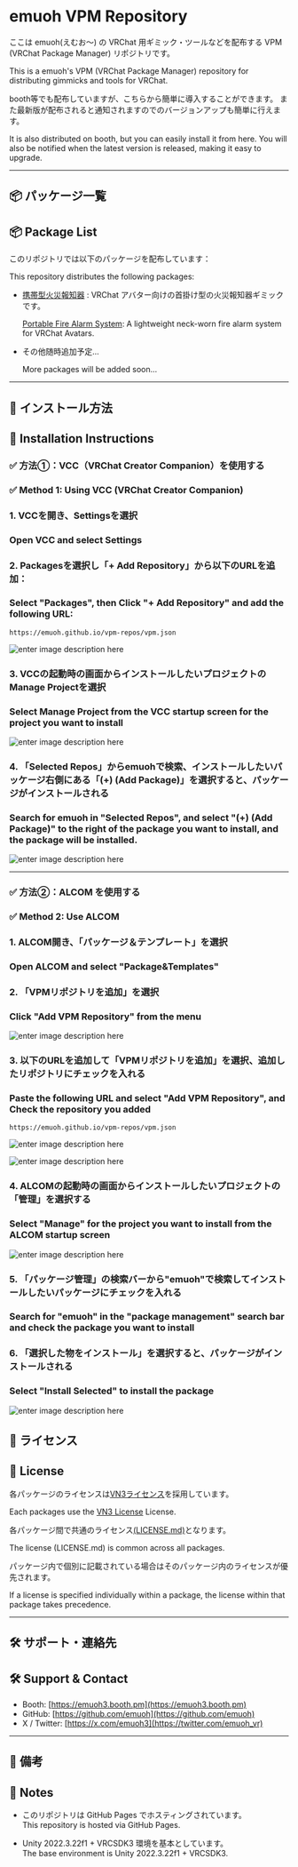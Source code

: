 



# emuoh VPM Repository
ここは emuoh(えむお～) の VRChat 用ギミック・ツールなどを配布する VPM (VRChat Package Manager) リポジトリです。  

This is a emuoh's VPM (VRChat Package Manager) repository for distributing gimmicks and tools for VRChat.

booth等でも配布していますが、こちらから簡単に導入することができます。 
また最新版が配布されると通知されますのでのバージョンアップも簡単に行えます。 

It is also distributed on booth, but you can easily install it from here. 
You will also be notified when the latest version is released, making it easy to upgrade.

---

## 📦 パッケージ一覧  
## 📦 Package List

このリポジトリでは以下のパッケージを配布しています：  

This repository distributes the following packages:

- [携帯型火災報知器](https://github.com/emuoh/PortablFireAlarmSystem) : VRChat アバター向けの首掛け型の火災報知器ギミックです。

  [Portable Fire Alarm System](https://github.com/emuoh/PortablFireAlarmSystem): A lightweight neck-worn fire alarm system for VRChat Avatars.

- その他随時追加予定...  

  More packages will be added soon...

---

## 🧩 インストール方法  
## 🧩 Installation Instructions


### ✅ 方法①：VCC（VRChat Creator Companion）を使用する  
### ✅ Method 1: Using VCC (VRChat Creator Companion)

### 1. VCCを開き、Settingsを選択
###   Open VCC and select Settings

### 2. Packagesを選択し「+ Add Repository」から以下のURLを追加：

###    Select "Packages", then Click "+ Add Repository" and add the following URL:

```
https://emuoh.github.io/vpm-repos/vpm.json
```
![enter image description here](https://github.com/emuoh/vpm-repos/blob/main/manual/VCC_1.png)

### 3. VCCの起動時の画面からインストールしたいプロジェクトのManage Projectを選択

###    Select Manage Project from the VCC startup screen for the project you want to install

![enter image description here](https://github.com/emuoh/vpm-repos/blob/main/manual/VCC_2.png)

### 4. 「Selected Repos」からemuohで検索、インストールしたいパッケージ右側にある「(+) (Add Package)」を選択すると、パッケージがインストールされる

###    Search for emuoh in "Selected Repos", and select "(+) (Add Package)" to the right of the package you want to install, and the package will be installed.

![enter image description here](https://github.com/emuoh/vpm-repos/blob/main/manual/VCC_3.png)

---


### ✅ 方法②：ALCOM を使用する  
### ✅ Method 2: Use ALCOM

### 1. ALCOM開き、「パッケージ＆テンプレート」を選択 

###   Open ALCOM and select "Package&Templates"

### 2. 「VPMリポジトリを追加」を選択 

###   Click "Add VPM Repository" from the menu

![enter image description here](https://github.com/emuoh/vpm-repos/blob/main/manual/ALCOM_1.png)

### 3. 以下のURLを追加して「VPMリポジトリを追加」を選択、追加したリポジトリにチェックを入れる

###   Paste the following URL and select "Add VPM Repository", and Check the repository you added

```
https://emuoh.github.io/vpm-repos/vpm.json
```

![enter image description here](https://github.com/emuoh/vpm-repos/blob/main/manual/ALCOM_2.png)

![enter image description here](https://github.com/emuoh/vpm-repos/blob/main/manual/ALCOM_3.png)

### 4. ALCOMの起動時の画面からインストールしたいプロジェクトの「管理」を選択する 

###    Select "Manage" for the project you want to install from the ALCOM startup screen

![enter image description here](https://github.com/emuoh/vpm-repos/blob/main/manual/ALCOM_4.png)

### 5. 「パッケージ管理」の検索バーから"emuoh"で検索してインストールしたいパッケージにチェックを入れる 

###    Search for "emuoh" in the "package management" search bar and check the package you want to install

### 6. 「選択した物をインストール」を選択すると、パッケージがインストールされる 

###    Select "Install Selected" to install the package

![enter image description here](https://github.com/emuoh/vpm-repos/blob/main/manual/ALCOM_5.png)

## 📜 ライセンス  
## 📜 License

各パッケージのライセンスは[VN3ライセンス](https://www.vn3.org/)を採用しています。  

Each packages use the [VN3 License](https://www.vn3.org/) License.

各パッケージ間で共通のライセンス[(LICENSE.md)](https://github.com/emuoh/vpm-repos/blob/main/LICENSE.md)となります。 

The license (LICENSE.md) is common across all packages.

パッケージ内で個別に記載されている場合はそのパッケージ内のライセンスが優先されます。 

If a license is specified individually within a package, the license within that package takes precedence.

---

## 🛠 サポート・連絡先  
## 🛠 Support & Contact

- Booth: [https://emuoh3.booth.pm](https://emuoh3.booth.pm)  
- GitHub: [https://github.com/emuoh](https://github.com/emuoh)  
- X / Twitter: [https://x.com/emuoh3](https://twitter.com/emuoh_vr)

---

## 🧷 備考  
## 🧷 Notes

- このリポジトリは GitHub Pages でホスティングされています。  
  This repository is hosted via GitHub Pages.

- Unity 2022.3.22f1 + VRCSDK3 環境を基本としています。  
  The base environment is Unity 2022.3.22f1 + VRCSDK3.

